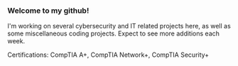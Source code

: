 ### Welcome to my github!

I'm working on several cybersecurity and IT related projects here, as well as some miscellaneous coding projects. Expect to see more additions each week. 

Certifications:  CompTIA A+, CompTIA Network+, CompTIA Security+

